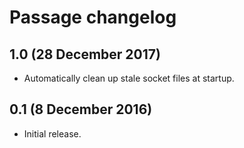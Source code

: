 # Passage changelog

## 1.0 (28 December 2017)

- Automatically clean up stale socket files at startup.

## 0.1 (8 December 2016)

- Initial release.
